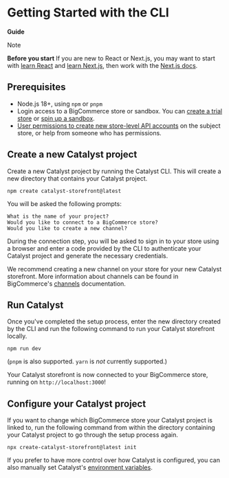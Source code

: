 # Getting Started with the CLI
**Guide**

> [!NOTE]
> **Before you start**
> If you are new to React or Next.js, you may want to start with [learn React](https://react.dev/learn) and [learn Next.js](https://nextjs.org/learn-pages-router/basics/create-nextjs-app), then work with the [Next.js docs](https://nextjs.org/docs).

## Prerequisites

* Node.js 18+, using `npm` or `pnpm`
* Login access to a BigCommerce store or sandbox. You can [create a trial store](https://bigcommerce.com/start-your-trial/) or [spin up a sandbox](https://start.bigcommerce.com/developer-sandbox/).
* [User permissions to create new store-level API accounts](https://support.bigcommerce.com/s/article/User-Permissions?language=en_US#highrisk) on the subject store, or help from someone who has permissions.

## Create a new Catalyst project

Create a new Catalyst project by running the Catalyst CLI. This will create a new directory that contains your Catalyst project.

```
npm create catalyst-storefront@latest
```

You will be asked the following prompts:

```
What is the name of your project?
Would you like to connect to a BigCommerce store?
Would you like to create a new channel?
```

During the connection step, you will be asked to sign in to your store using a browser and enter a code provided by the CLI to authenticate your Catalyst project and generate the necessary credentials.

We recommend creating a new channel on your store for your new Catalyst storefront. More information about channels can be found in BigCommerce's [channels](https://developer.bigcommerce.com/docs/storefront/headless/channels) documentation.

## Run Catalyst

Once you've completed the setup process, enter the new directory created by the CLI and run the following command to run your Catalyst storefront locally.

```
npm run dev
```

(`pnpm` is also supported. `yarn` is _not_ currently supported.)

Your Catalyst storefront is now connected to your BigCommerce store, running on `http://localhost:3000`!

## Configure your Catalyst project

If you want to change which BigCommerce store your Catalyst project is linked to, run the following command 
from within the directory containing your Catalyst project to go through the setup process again.

```
npx create-catalyst-storefront@latest init
```
If you prefer to have more control over how Catalyst is configured, you can also manually set Catalyst's [environment variables](/docs/environment-variables.md).

